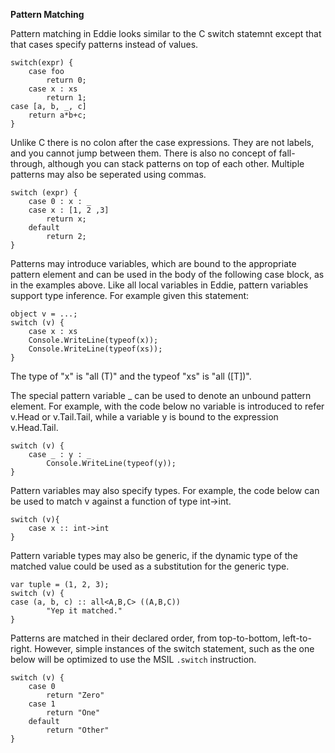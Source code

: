 **Pattern Matching**

Pattern matching in Eddie looks similar to the C switch statemnt except that
that cases specify patterns instead of values. 

    switch(expr) {
        case foo
            return 0;
        case x : xs
            return 1;
	case [a, b, _, c]
	    return a*b+c;
    }

Unlike C there is no colon after the case expressions. They are not labels, 
and you cannot jump between them. There is also no concept of fall-through,
although you can stack patterns on top of each other. Multiple patterns may
also be seperated using commas.

    switch (expr) {
        case 0 : x : _
        case x : [1, 2 ,3] 
            return x;
        default
            return 2;
    }

Patterns may introduce variables, which are bound to the appropriate pattern 
element and can be used in the body of the following case block, as in the examples above. Like all local variables in Eddie, pattern variables support type 
inference. For example given this statement:

    object v = ...;
    switch (v) {
        case x : xs
	    Console.WriteLine(typeof(x));
	    Console.WriteLine(typeof(xs));
    }

The type of "x" is  "all<T> (T)" and the typeof "xs" is "all<T> ([T])".

The special pattern variable _ can be used to denote an unbound pattern 
element. For example, with the code below no variable is introduced to refer 
v.Head or v.Tail.Tail, while a variable y is bound to the expression 
v.Head.Tail.

    switch (v) {
        case _ : y : _
            Console.WriteLine(typeof(y));
    }

Pattern variables may also specify types. For example, the code below can be 
used to match v against a function of type int->int.

    switch (v){
        case x :: int->int
    }

Pattern variable types may also be generic, if the dynamic type of the 
matched value could be used as a substitution for the generic type. 

    var tuple = (1, 2, 3);
    switch (v) {
	case (a, b, c) :: all<A,B,C> ((A,B,C))
            "Yep it matched."
    }

Patterns are matched in their declared order, from top-to-bottom, 
left-to-right. However, simple instances of the switch statement, such as the 
one below will be optimized to use the MSIL ```.switch``` instruction.

    switch (v) {
        case 0
            return "Zero"
        case 1
            return "One"
        default
            return "Other"
    }

